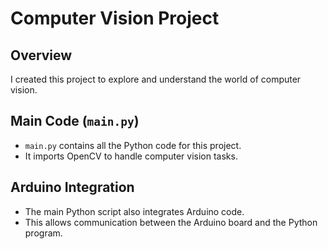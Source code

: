 # Computer Vision Project  

## Overview  
I created this project to explore and understand the world of computer vision.  

## Main Code (`main.py`)  
- `main.py` contains all the Python code for this project.  
- It imports OpenCV to handle computer vision tasks.  

## Arduino Integration  
- The main Python script also integrates Arduino code.  
- This allows communication between the Arduino board and the Python program.  
